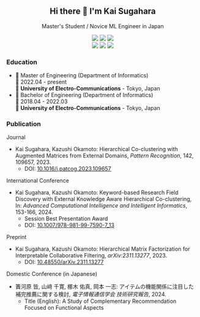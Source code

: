 <h2 align="center">Hi there 👋 I'm Kai Sugahara</h2>

<p align="center">Master's Student / Novice ML Engineer in Japan</p>


<p align="center">
  <a href="https://twitter.com/kaisugahara"><img src="https://img.shields.io/badge/X-000000?style=for-the-badge&logo=x&logoColor=white"></a>
  <a href="https://www.linkedin.com/in/kaisugahara/"><img src="https://img.shields.io/badge/LinkedIn-0077B5?style=for-the-badge&logo=linkedin&logoColor=white"></a>
  <a href="https://qiita.com/Kai238"><img src="https://img.shields.io/badge/Qiita-55c500?style=for-the-badge&logo=qiita&logoColor=white"></a>
  <br>
  <a href="https://orcid.org/0009-0003-2367-020X"><img src="https://img.shields.io/badge/orcid-A6CE39?style=for-the-badge&logo=orcid&logoColor=white"></a>
  <a href="https://scholar.google.com/citations?user=KbVH3RcAAAAJ"><img src="https://img.shields.io/badge/Google_Scholar-4285F4?style=for-the-badge&logo=google-scholar&logoColor=white"></a>
  <a href="https://www.researchgate.net/profile/Kai-Sugahara"><img src="https://img.shields.io/badge/Research_Gate-00CCBB.svg?&style=for-the-badge&logo=ResearchGate&logoColor=white"></a>
</p>

### Education

- 📖 Master of Engineering (Department of Informatics)\
📆 2022.04 - present\
📍 **University of Electro-Communications** - Tokyo, Japan
- 📖 Bachelor of Engineering (Department of Informatics)\
📆 2018.04 - 2022.03\
📍 **University of Electro-Communications** - Tokyo, Japan

### Publication

Journal
- Kai Sugahara, Kazushi Okamoto: Hierarchical Co-clustering with Augmented Matrices from External Domains, *Pattern Recognition*, 142, 109657, 2023.
  - DOI: <a href="https://doi.org/10.1016/j.patcog.2023.109657">10.1016/j.patcog.2023.109657</a>

International Conference
- Kai Sugahara, Kazushi Okamoto: Keyword-based Research Field Discovery with External Knowledge Aware Hierarchical Co-clustering, In: *Advanced Computational Intelligence and Intelligent Informatics*, 153-166, 2024.
  - Session Best Presentation Award
  - DOI: <a href="https://doi.org/10.1007/978-981-99-7590-7_13">10.1007/978-981-99-7590-7_13</a>

Preprint
- Kai Sugahara, Kazushi Okamoto: Hierarchical Matrix Factorization for Interpretable Collaborative Filtering, *arXiv:2311.13277*, 2023.
  - DOI: <a href="https://doi.org/10.48550/arXiv.2311.13277">10.48550/arXiv.2311.13277</a>

Domestic Conference (in Japanese)
- 簀河原 皆, 山﨑 千寛, 梛木 佑真, 岡本 一志: アイテムの機能関係に注目した補完推薦に関する検討, *電子情報通信学会 技術研究報告*, 2024.
  - Title (English): A Study of Complementary Recommendation Focused on Functional Aspects
